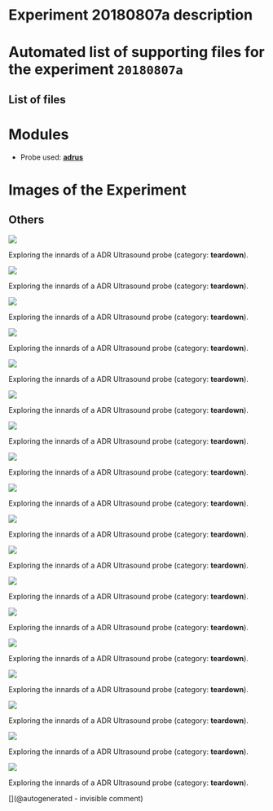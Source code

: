 # Experiment 20180807a description





# Automated list of supporting files for the __experiment `20180807a`__

## List of files




# Modules

* Probe used: __[adrus](/include/probes/auto/adrus.md)__




# Images of the Experiment

## Others

![](/include/images/ADR/P_20180807_213141.jpg)

Exploring the innards of a ADR Ultrasound probe (category: __teardown__).

![](/include/images/ADR/P_20180807_215719.jpg)

Exploring the innards of a ADR Ultrasound probe (category: __teardown__).

![](/include/images/ADR/P_20180807_213138.jpg)

Exploring the innards of a ADR Ultrasound probe (category: __teardown__).

![](/include/images/ADR/P_20180807_215626.jpg)

Exploring the innards of a ADR Ultrasound probe (category: __teardown__).

![](/include/images/ADR/20191207_182250.jpg)

Exploring the innards of a ADR Ultrasound probe (category: __teardown__).

![](/include/images/ADR/P_20180807_213956.jpg)

Exploring the innards of a ADR Ultrasound probe (category: __teardown__).

![](/include/images/ADR/P_20180807_213818.jpg)

Exploring the innards of a ADR Ultrasound probe (category: __teardown__).

![](/include/images/ADR/P_20180807_215406.jpg)

Exploring the innards of a ADR Ultrasound probe (category: __teardown__).

![](/include/images/ADR/P_20180807_213312.jpg)

Exploring the innards of a ADR Ultrasound probe (category: __teardown__).

![](/include/images/ADR/P_20180807_215605.jpg)

Exploring the innards of a ADR Ultrasound probe (category: __teardown__).

![](/include/images/ADR/P_20180807_214629.jpg)

Exploring the innards of a ADR Ultrasound probe (category: __teardown__).

![](/include/images/ADR/P_20180807_214735.jpg)

Exploring the innards of a ADR Ultrasound probe (category: __teardown__).

![](/include/images/ADR/P_20180807_215631.jpg)

Exploring the innards of a ADR Ultrasound probe (category: __teardown__).

![](/include/images/ADR/P_20180807_220447.jpg)

Exploring the innards of a ADR Ultrasound probe (category: __teardown__).

![](/include/images/ADR/P_20180807_213210.jpg)

Exploring the innards of a ADR Ultrasound probe (category: __teardown__).

![](/include/images/ADR/20191207_182334.jpg)

Exploring the innards of a ADR Ultrasound probe (category: __teardown__).

![](/include/images/ADR/P_20180807_213636.jpg)

Exploring the innards of a ADR Ultrasound probe (category: __teardown__).

![](/include/images/ADR/P_20180807_213116.jpg)

Exploring the innards of a ADR Ultrasound probe (category: __teardown__).










[](@autogenerated - invisible comment)